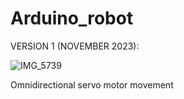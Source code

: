 # Arduino_robot
VERSION 1 (NOVEMBER 2023):


![IMG_5739](https://github.com/Tommob1/Arduino_robot/assets/63316447/48598a68-cd62-42b6-8c19-fa01d46164d1)


Omnidirectional servo motor movement
